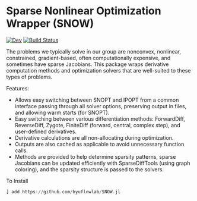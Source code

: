 # Sparse Nonlinear Optimization Wrapper (SNOW)

[![Dev](https://img.shields.io/badge/docs-dev-blue.svg)](http://flow.byu.edu/SNOW.jl/index.html)
[![Build Status](https://github.com/byuflowlab/SNOW.jl/workflows/CI/badge.svg)](https://github.com/byuflowlab/SNOW.jl/actions)
<!--
[![Stable](https://img.shields.io/badge/docs-stable-blue.svg)](https://byuflowlab.github.io/SNOW.jl/stable)
[![Dev](https://img.shields.io/badge/docs-dev-blue.svg)](https://byuflowlab.github.io/SNOW.jl/dev)
-->

The problems we typically solve in our group are nonconvex, nonlinear, constrained, gradient-based, often computationally expensive, and sometimes have sparse Jacobians.  This package wraps derivative computation methods and optimization solvers that are well-suited to these types of problems.

Features:
- Allows easy switching between SNOPT and IPOPT from a common interface passing through all solver options, preserving output in files, and allowing warm starts (for SNOPT).
- Easy switching between various differentiation methods: ForwardDiff, ReverseDiff, Zygote, FiniteDiff (forward, central, complex step), and user-defined derivatives.
- Derivative calculations are all non-allocating during optimization.
- Outputs are also cached as applicable to avoid unnecessary function calls.
- Methods are provided to help determine sparsity patterns, sparse Jacobians can be updated efficiently with SparseDiffTools (using graph coloring), and the sparsity structure is passed to the solvers.

To Install

```julia
] add https://github.com/byuflowlab/SNOW.jl
```